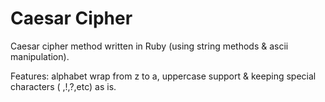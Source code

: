 <h1>Caesar Cipher</h1>
<p>Caesar cipher method written in Ruby (using string methods & ascii manipulation).</p>
<p>Features: alphabet wrap from z to a, uppercase support & keeping special characters ( ,!,?,etc) as is.</p>